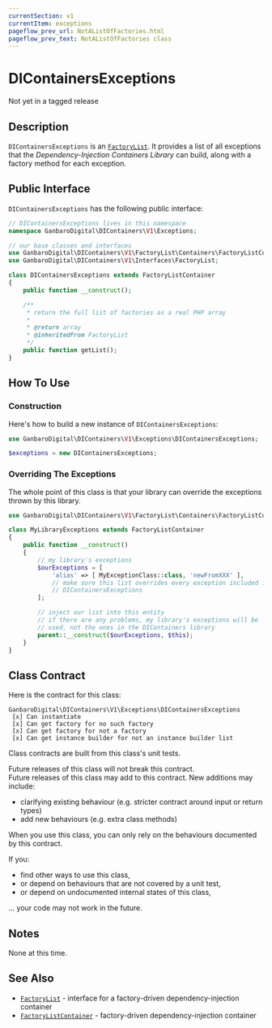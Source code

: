 ```yaml
---
currentSection: v1
currentItem: exceptions
pageflow_prev_url: NotAListOfFactories.html
pageflow_prev_text: NotAListOfFactories class
---
```


# DIContainersExceptions

<div class="callout warning">
Not yet in a tagged release
</div>

## Description

`DIContainersExceptions` is an [`FactoryList`](../Interfaces/FactoryList.html). It provides a list of all exceptions that the _Dependency-Injection Containers Library_ can build, along with a factory method for each exception.

## Public Interface

`DIContainersExceptions` has the following public interface:

```php
// DIContainersExceptions lives in this namespace
namespace GanbaroDigital\DIContainers\V1\Exceptions;

// our base classes and interfaces
use GanbaroDigital\DIContainers\V1\FactoryList\Containers\FactoryListContainer;
use GanbaroDigital\DIContainers\V1\Interfaces\FactoryList;

class DIContainersExceptions extends FactoryListContainer
{
    public function __construct();

    /**
     * return the full list of factories as a real PHP array
     *
     * @return array
     * @inheritedFrom FactoryList
     */
    public function getList();
}
```

## How To Use

### Construction

Here's how to build a new instance of `DIContainersExceptions`:

```php
use GanbaroDigital\DIContainers\V1\Exceptions\DIContainersExceptions;

$exceptions = new DIContainersExceptions;
```

### Overriding The Exceptions

The whole point of this class is that your library can override the exceptions thrown by this library.

```php
use GanbaroDigital\DIContainers\V1\FactoryList\Containers\FactoryListContainer;

class MyLibraryExceptions extends FactoryListContainer
{
    public function __construct()
    {
        // my library's exceptions
        $ourExceptions = [
            'alias' => [ MyExceptionClass::class, 'newFromXXX' ],
            // make sure this list overrides every exception included in
            // DIContainersExceptions
        ];

        // inject our list into this entity
        // if there are any problems, my library's exceptions will be
        // used, not the ones in the DIContainers library
        parent::__construct($ourExceptions, $this);
    }
}
```

## Class Contract

Here is the contract for this class:

    GanbaroDigital\DIContainers\V1\Exceptions\DIContainersExceptions
     [x] Can instantiate
     [x] Can get factory for no such factory
     [x] Can get factory for not a factory
     [x] Can get instance builder for not an instance builder list

Class contracts are built from this class's unit tests.

<div class="callout success">
Future releases of this class will not break this contract.
</div>

<div class="callout info" markdown="1">
Future releases of this class may add to this contract. New additions may include:

* clarifying existing behaviour (e.g. stricter contract around input or return types)
* add new behaviours (e.g. extra class methods)
</div>

<div class="callout warning" markdown="1">
When you use this class, you can only rely on the behaviours documented by this contract.

If you:

* find other ways to use this class,
* or depend on behaviours that are not covered by a unit test,
* or depend on undocumented internal states of this class,

... your code may not work in the future.
</div>

## Notes

None at this time.

## See Also

* [`FactoryList`](../Interfaces/FactoryList.html) - interface for a factory-driven dependency-injection container
* [`FactoryListContainer`](../InstanceBuilders/FactoryListContainer.html) - factory-driven dependency-injection container
